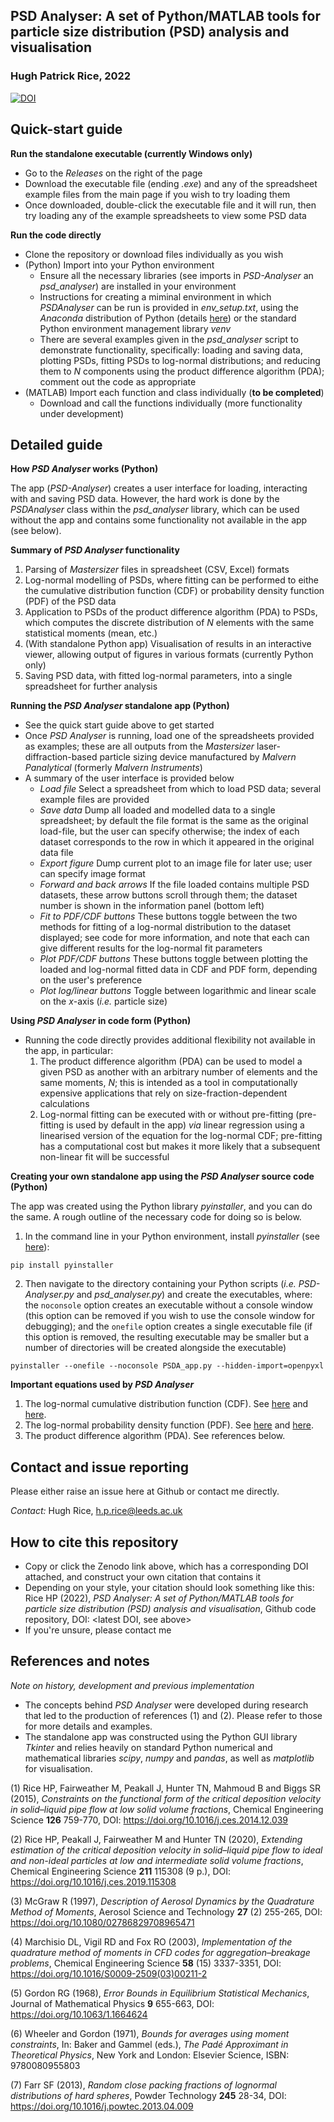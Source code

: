 ## **PSD Analyser: A set of Python/MATLAB tools for particle size distribution (PSD) analysis and visualisation**

### Hugh Patrick Rice, 2022

[![DOI](https://zenodo.org/badge/328645883.svg)](https://zenodo.org/badge/latestdoi/328645883)

## Quick-start guide

**Run the standalone executable (currently Windows only)**
- Go to the *Releases* on the right of the page
- Download the executable file (ending *.exe*) and any of the spreadsheet example files from the main page if you wish to try loading them
- Once downloaded, double-click the executable file and it will run, then try loading any of the example spreadsheets to view some PSD data

**Run the code directly**
- Clone the repository or download files individually as you wish
- (Python) Import into your Python environment
  - Ensure all the necessary libraries (see imports in *PSD-Analyser* an *psd_analyser*) are installed in your environment
  - Instructions for creating a miminal environment in which *PSDAnalyser* can be run is provided in *env_setup.txt*, using the *Anaconda* distribution of Python (details [here](https://www.anaconda.com/)) or the standard Python environment management library *venv*
  - There are several examples given in the *psd_analyser* script to demonstrate functionality, specifically: loading and saving data, plotting PSDs, fitting PSDs to log-normal distributions; and reducing them to *N* components using the product difference algorithm (PDA); comment out the code as appropriate
- (MATLAB) Import each function and class individually (**to be completed**)
  - Download and call the functions individually (more functionality under development)

## Detailed guide

**How *PSD Analyser* works (Python)**

The app (*PSD-Analyser*) creates a user interface for loading, interacting with and saving PSD data. However, the hard work is done by the *PSDAnalyser* class within the *psd_analyser* library, which can be used without the app and contains some functionality not available in the app (see below).

**Summary of *PSD Analyser* functionality**

1. Parsing of *Mastersizer* files in spreadsheet (CSV, Excel) formats
2. Log-normal modelling of PSDs, where fitting can be performed to eithe the cumulative distribution function (CDF) or probability density function (PDF) of the PSD data
3. Application to PSDs of the product difference algorithm (PDA) to PSDs, which computes the discrete distribution of *N* elements with the same statistical moments (mean, etc.)
4. (With standalone Python app) Visualisation of results in an interactive viewer, allowing output of figures in various formats (currently Python only)
5. Saving PSD data, with fitted log-normal parameters, into a single spreadsheet for further analysis

**Running the *PSD Analyser* standalone app (Python)**

- See the quick start guide above to get started
- Once *PSD Analyser* is running, load one of the spreadsheets provided as examples; these are all outputs from the *Mastersizer* laser-diffraction-based particle sizing device manufactured by *Malvern Panalytical* (formerly *Malvern Instruments*)
- A summary of the user interface is provided below
  - *Load file* Select a spreadsheet from which to load PSD data; several example files are provided
  - *Save data* Dump all loaded and modelled data to a single spreadsheet; by default the file format is the same as the original load-file, but the user can specify otherwise; the index of each dataset corresponds to the row in which it appeared in the original data file
  - *Export figure* Dump current plot to an image file for later use; user can specify image format
  - *Forward and back arrows* If the file loaded contains multiple PSD datasets, these arrow buttons scroll through them; the dataset number is shown in the information panel (bottom left)
  - *Fit to PDF/CDF buttons* These buttons toggle between the two methods for fitting of a log-normal distribution to the dataset displayed; see code for more information, and note that each can give different results for the log-normal fit parameters
  - *Plot PDF/CDF buttons* These buttons toggle between plotting the loaded and log-normal fitted data in CDF and PDF form, depending on the user's preference
  - *Plot log/linear buttons* Toggle between logarithmic and linear scale on the *x*-axis (*i.e.* particle size)

**Using *PSD Analyser* in code form (Python)**

- Running the code directly provides additional flexibility not available in the app, in particular:
  1. The product difference algorithm (PDA) can be used to model a given PSD as another with an arbitrary number of elements and the same moments, *N*; this is intended as a tool in computationally expensive applications that rely on size-fraction-dependent calculations
  2. Log-normal fitting can be executed with or without pre-fitting (pre-fitting is used by default in the app) *via* linear regression using a linearised version of the equation for the log-normal CDF; pre-fitting has a computational cost but makes it more likely that a subsequent non-linear fit will be successful

**Creating your own standalone app using the *PSD Analyser* source code (Python)**

The app was created using the Python library *pyinstaller*, and you can do the same. A rough outline of the necessary code for doing so is below.

1. In the command line in your Python environment, install *pyinstaller* (see [here](https://pypi.org/project/pyinstaller/)):

```
pip install pyinstaller
```

2. Then navigate to the directory containing your Python scripts (*i.e.* *PSD-Analyser.py* and *psd_analyser.py*) and create the executables, where: the ```noconsole``` option creates an executable without a console window (this option can be removed if you wish to use the console window for debugging); and the ```onefile``` option creates a single executable file (if this option is removed, the resulting executable may be smaller but a number of directories will be created alongside the executable)

```
pyinstaller --onefile --noconsole PSDA_app.py --hidden-import=openpyxl
```

**Important equations used by *PSD Analyser***

1. The log-normal cumulative distribution function (CDF). See [here](https://en.wikipedia.org/wiki/Log-normal_distribution#Cumulative_distribution_function) and [here](https://mathworld.wolfram.com/LogNormalDistribution.html).
2. The log-normal probability density function (PDF). See [here](https://en.wikipedia.org/wiki/Log-normal_distribution#Probability_density_function) and [here](https://mathworld.wolfram.com/LogNormalDistribution.html).
3. The product difference algorithm (PDA). See references below.

## Contact and issue reporting

Please either raise an issue here at Github or contact me directly.

*Contact:* Hugh Rice, h.p.rice@leeds.ac.uk

## How to cite this repository

- Copy or click the Zenodo link above, which has a corresponding DOI attached, and construct your own citation that contains it
- Depending on your style, your citation should look something like this: Rice HP (2022), *PSD Analyser: A set of Python/MATLAB tools for particle size distribution (PSD) analysis and visualisation*, Github code repository, DOI: <latest DOI, see above>
- If you're unsure, please contact me

## References and notes

*Note on history, development and previous implementation*
- The concepts behind *PSD Analyser* were developed during research that led to the production of references (1) and (2). Please refer to those for more details and examples.
- The standalone app was constructed using the Python GUI library *Tkinter* and relies heavily on standard Python numerical and mathematical libraries *scipy*, *numpy* and *pandas*, as well as *matplotlib* for visualisation.

(1) Rice HP, Fairweather M, Peakall J, Hunter TN, Mahmoud B and Biggs SR (2015), *Constraints on the functional form of the critical deposition velocity in solid–liquid pipe flow at low solid volume fractions*, Chemical Engineering Science **126** 759-770, DOI: https://doi.org/10.1016/j.ces.2014.12.039

(2) Rice HP, Peakall J, Fairweather M and Hunter TN (2020), *Extending estimation of the critical deposition velocity in solid–liquid pipe flow to ideal and non-ideal particles at low and intermediate solid volume fractions*, Chemical Engineering Science **211** 115308 (9 p.), DOI: https://doi.org/10.1016/j.ces.2019.115308

(3) McGraw R (1997), *Description of Aerosol Dynamics by the Quadrature Method of Moments*, Aerosol Science and Technology **27** (2) 255-265, DOI: https://doi.org/10.1080/02786829708965471

(4) Marchisio DL, Vigil RD and Fox RO (2003), *Implementation of the quadrature method of moments in CFD codes for aggregation–breakage problems*, Chemical Engineering Science **58** (15) 3337-3351, DOI: https://doi.org/10.1016/S0009-2509(03)00211-2

(5) Gordon RG (1968), *Error Bounds in Equilibrium Statistical Mechanics*, Journal of Mathematical Physics **9** 655-663, DOI: https://doi.org/10.1063/1.1664624

(6) Wheeler and Gordon (1971), *Bounds for averages using moment constraints*, In: Baker and Gammel (eds.), *The Padé Approximant in Theoretical Physics*, New York and London: Elsevier Science, ISBN: 9780080955803

(7) Farr SF (2013), *Random close packing fractions of lognormal distributions of hard spheres*, Powder Technology **245** 28-34, DOI: https://doi.org/10.1016/j.powtec.2013.04.009
